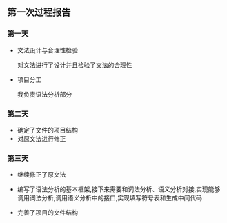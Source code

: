 ## 第一次过程报告

### 第一天

- 文法设计与合理性检验

  对文法进行了设计并且检验了文法的合理性

- 项目分工

  我负责语法分析部分

### 第二天

- 确定了文件的项目结构
- 对原文法进行修正

### 第三天

- 继续修正了原文法

- 编写了语法分析的基本框架,接下来需要和词法分析、语义分析对接,实现能够调用词法分析,调用语义分析中的接口,实现填写符号表和生成中间代码
- 完善了项目的文件结构

